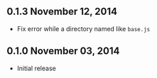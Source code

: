 ## 0.1.3 November 12, 2014
* Fix error while a directory named like `base.js`

## 0.1.0 November 03, 2014
* Initial release
